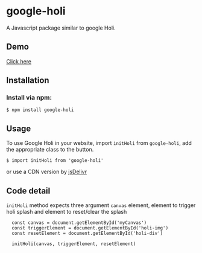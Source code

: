 # google-holi
A Javascript package similar to google Holi.

## Demo
[Click here](https://google-holi.netlify.com/)

## Installation
### Install via npm:

`$ npm install google-holi`

## Usage
To use Google Holi in your website, import `initHoli` from `google-holi`, add the appropriate class to the button.

`$ import initHoli from 'google-holi'`

or use a CDN version by [jsDelivr](https://cdn.jsdelivr.net/npm/google-holi/index.js)

## Code detail

`initHoli` method expects three argument `canvas` element, element to trigger holi splash and element to reset/clear the splash

```
  const canvas = document.getElementById('myCanvas')
  const triggerElement = document.getElementById('holi-img')
  const resetElement = document.getElementById('holi-div')

  initHoli(canvas, triggerElement, resetElement)
```

